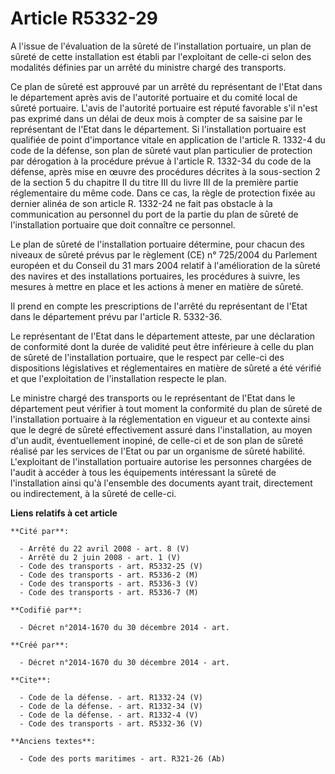 # Article R5332-29

A l'issue de l'évaluation de la sûreté de l'installation portuaire, un plan de sûreté de cette installation est établi par
l'exploitant de celle-ci selon des modalités définies par un arrêté du ministre chargé des transports. 

Ce plan de sûreté est approuvé par un arrêté du représentant de l'Etat dans le département après avis de l'autorité portuaire
et du comité local de sûreté portuaire. L'avis de l'autorité portuaire est réputé favorable s'il n'est pas exprimé dans un
délai de deux mois à compter de sa saisine par le représentant de l'Etat dans le département. Si l'installation portuaire est
qualifiée de point d'importance vitale en application de l'article R. 1332-4 du code de la défense, son plan de sûreté vaut
plan particulier de protection par dérogation à la procédure prévue à l'article R. 1332-34 du code de la défense, après mise
en œuvre des procédures décrites à la sous-section 2 de la section 5 du chapitre II du titre III du livre III de la première
partie réglementaire du même code. Dans ce cas, la règle de protection fixée au dernier alinéa de son article R. 1332-24 ne
fait pas obstacle à la communication au personnel du port de la partie du plan de sûreté de l'installation portuaire que doit
connaître ce personnel. 

Le plan de sûreté de l'installation portuaire détermine, pour chacun des niveaux de sûreté prévus par le règlement (CE) n°
725/2004 du Parlement européen et du Conseil du 31 mars 2004 relatif à l'amélioration de la sûreté des navires et des
installations portuaires, les procédures à suivre, les mesures à mettre en place et les actions à mener en matière de
sûreté. 

Il prend en compte les prescriptions de l'arrêté du représentant de l'Etat dans le département prévu par l'article R.
5332-36. 

Le représentant de l'Etat dans le département atteste, par une déclaration de conformité dont la durée de validité peut être
inférieure à celle du plan de sûreté de l'installation portuaire, que le respect par celle-ci des dispositions législatives
et réglementaires en matière de sûreté a été vérifié et que l'exploitation de l'installation respecte le plan. 

Le ministre chargé des transports ou le représentant de l'Etat dans le département peut vérifier à tout moment la conformité
du plan de sûreté de l'installation portuaire à la réglementation en vigueur et au contexte ainsi que le degré de sûreté
effectivement assuré dans l'installation, au moyen d'un audit, éventuellement inopiné, de celle-ci et de son plan de sûreté
réalisé par les services de l'Etat ou par un organisme de sûreté habilité. L'exploitant de l'installation portuaire autorise
les personnes chargées de l'audit à accéder à tous les équipements intéressant la sûreté de l'installation ainsi qu'à
l'ensemble des documents ayant trait, directement ou indirectement, à la sûreté de celle-ci.

**Liens relatifs à cet article**

	**Cité par**:

	  - Arrêté du 22 avril 2008 - art. 8 (V)
	  - Arrêté du 2 juin 2008 - art. 1 (V)
	  - Code des transports - art. R5332-25 (V)
	  - Code des transports - art. R5336-2 (M)
	  - Code des transports - art. R5336-3 (V)
	  - Code des transports - art. R5336-7 (M)

	**Codifié par**:

	  - Décret n°2014-1670 du 30 décembre 2014 - art.

	**Créé par**:

	  - Décret n°2014-1670 du 30 décembre 2014 - art.

	**Cite**:

	  - Code de la défense. - art. R1332-24 (V)
	  - Code de la défense. - art. R1332-34 (V)
	  - Code de la défense. - art. R1332-4 (V)
	  - Code des transports - art. R5332-36 (V)

	**Anciens textes**:

	  - Code des ports maritimes - art. R321-26 (Ab)
